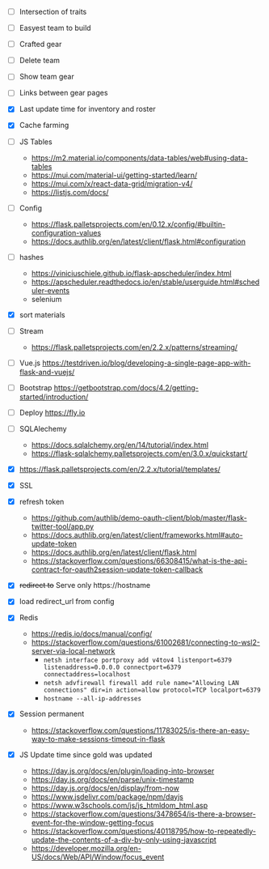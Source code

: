 - [ ] Intersection of traits
- [ ] Easyest team to build

- [ ] Crafted gear
- [ ] Delete team
- [ ] Show team gear
- [ ] Links between gear pages
- [x] Last update time for inventory and roster
- [x] Cache farming
- [ ] JS Tables
    - https://m2.material.io/components/data-tables/web#using-data-tables
    - https://mui.com/material-ui/getting-started/learn/
    - https://mui.com/x/react-data-grid/migration-v4/
    - https://listjs.com/docs/
- [ ] Config
    - https://flask.palletsprojects.com/en/0.12.x/config/#builtin-configuration-values
    - https://docs.authlib.org/en/latest/client/flask.html#configuration
- [ ] hashes
    - https://viniciuschiele.github.io/flask-apscheduler/index.html
    - https://apscheduler.readthedocs.io/en/stable/userguide.html#scheduler-events
    - selenium
- [x] sort materials
- [ ] Stream 
    - https://flask.palletsprojects.com/en/2.2.x/patterns/streaming/

- [ ] Vue.js https://testdriven.io/blog/developing-a-single-page-app-with-flask-and-vuejs/
- [ ] Bootstrap https://getbootstrap.com/docs/4.2/getting-started/introduction/
- [ ] Deploy https://fly.io
- [ ] SQLAlechemy
    - https://docs.sqlalchemy.org/en/14/tutorial/index.html
    - https://flask-sqlalchemy.palletsprojects.com/en/3.0.x/quickstart/


- [x] https://flask.palletsprojects.com/en/2.2.x/tutorial/templates/
- [x] SSL
- [x] refresh token
    - https://github.com/authlib/demo-oauth-client/blob/master/flask-twitter-tool/app.py
    - https://docs.authlib.org/en/latest/client/frameworks.html#auto-update-token
    - https://docs.authlib.org/en/latest/client/flask.html
    - https://stackoverflow.com/questions/66308415/what-is-the-api-contract-for-oauth2session-update-token-callback
- [x] ~~redirect to~~ Serve only https://hostname
- [x] load redirect_url from config
- [x] Redis
    - https://redis.io/docs/manual/config/
    - https://stackoverflow.com/questions/61002681/connecting-to-wsl2-server-via-local-network
        - `netsh interface portproxy add v4tov4 listenport=6379 listenaddress=0.0.0.0 connectport=6379 connectaddress=localhost`
        - `netsh advfirewall firewall add rule name="Allowing LAN connections" dir=in action=allow protocol=TCP localport=6379`
        - `hostname --all-ip-addresses`
- [x] Session permanent
    - https://stackoverflow.com/questions/11783025/is-there-an-easy-way-to-make-sessions-timeout-in-flask
- [x] JS Update time since gold was updated
    - https://day.js.org/docs/en/plugin/loading-into-browser
    - https://day.js.org/docs/en/parse/unix-timestamp
    - https://day.js.org/docs/en/display/from-now
    - https://www.jsdelivr.com/package/npm/dayjs
    - https://www.w3schools.com/js/js_htmldom_html.asp
    - https://stackoverflow.com/questions/3478654/is-there-a-browser-event-for-the-window-getting-focus
    - https://stackoverflow.com/questions/40118795/how-to-repeatedly-update-the-contents-of-a-div-by-only-using-javascript
    - https://developer.mozilla.org/en-US/docs/Web/API/Window/focus_event